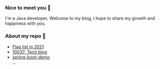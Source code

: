 ### Nice to meet you 👋
I'm a Java developer,
Welcome to my blog, I hope to share my growth and happiness with you.  
### About my repo 💬 
- [Flag list in 2021](https://github.com/shijie666/2021)
- [10037: Tech blog](https://github.com/shijie666/10037)  
- [spring-boot-demo](https://github.com/shijie666/spring-boot-demo)    
...
<!--
- [Open source contribution](xxx)
**shijie666/shijie666** is a ✨ _special_ ✨ repository because its `README.md` (this file) appears on your GitHub profile.

Here are some ideas to get you started:

- 🔭 I’m currently working on ...
- 🌱 I’m currently learning ...
- 👯 I’m looking to collaborate on ...
- 🤔 I’m looking for help with ...
- 💬 Ask me about ...
- 📫 How to reach me: ...
- 😄 Pronouns: ...
- ⚡ Fun fact: ...
-->
